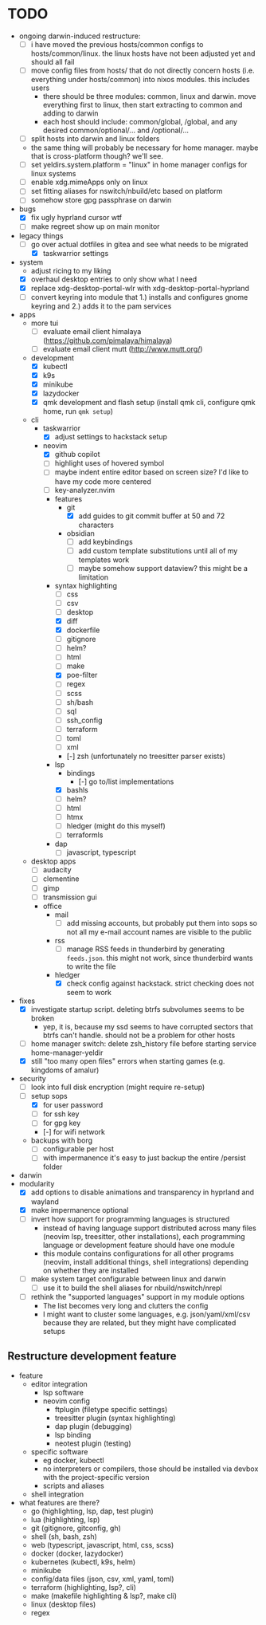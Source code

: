 # TODO

- ongoing darwin-induced restructure:
  - [ ] i have moved the previous hosts/common configs to hosts/common/linux. the linux hosts have not been adjusted yet and should all fail
  - [ ] move config files from hosts/ that do not directly concern hosts (i.e. everything under hosts/common) into nixos modules. this includes users
    - there should be three modules: common, linux and darwin. move everything first to linux, then start extracting to common and adding to darwin
    - each host should include: common/global, <platform>/global, and any desired common/optional/... and <platform>/optional/...
  - [ ] split hosts into darwin and linux folders
  - the same thing will probably be necessary for home manager. maybe that is cross-platform though? we'll see.
  - [ ] set yeldirs.system.platform = "linux" in home manager configs for linux systems
  - [ ] enable xdg.mimeApps only on linux
  - [ ] set fitting aliases for nswitch/nbuild/etc based on platform
  - [ ] somehow store gpg passphrase on darwin

- bugs
  - [x] fix ugly hyprland cursor wtf
  - [ ] make regreet show up on main monitor

- legacy things
  - [ ] go over actual dotfiles in gitea and see what needs to be migrated
    - [x] taskwarrior settings
- system
  - adjust ricing to my liking
  - [x] overhaul desktop entries to only show what I need
  - [x] replace xdg-desktop-portal-wlr with xdg-desktop-portal-hyprland
  - [ ] convert keyring into module that 1.) installs and configures gnome keyring and 2.) adds it to the pam services
- apps
  - more tui
    - [ ] evaluate email client himalaya (https://github.com/pimalaya/himalaya)
    - [ ] evaluate email client mutt (http://www.mutt.org/)
  - development
    - [x] kubectl
    - [x] k9s
    - [x] minikube
    - [x] lazydocker
    - [x] qmk development and flash setup (install qmk cli, configure qmk home, run `qmk setup`)
  - cli
    - taskwarrior
      - [x] adjust settings to hackstack setup
    - neovim
      - [x] github copilot
      - [ ] highlight uses of hovered symbol
      - [ ] maybe indent entire editor based on screen size? I'd like to have my code more centered
      - [ ] key-analyzer.nvim
      - features
        - git
          - [x] add guides to git commit buffer at 50 and 72 characters
        - obsidian
          - [ ] add keybindings
          - [ ] add custom template substitutions until all of my templates work
          - [ ] maybe somehow support dataview? this might be a limitation
      - syntax highlighting
        - [ ] css
        - [ ] csv
        - [ ] desktop
        - [x] diff
        - [x] dockerfile
        - [ ] gitignore
        - [ ] helm?
        - [ ] html
        - [ ] make
        - [x] poe-filter
        - [ ] regex
        - [ ] scss
        - [ ] sh/bash
        - [ ] sql
        - [ ] ssh_config
        - [ ] terraform
        - [ ] toml
        - [ ] xml
        - [-] zsh (unfortunately no treesitter parser exists)
      - lsp
        - bindings
          - [-] go to/list implementations
        - [x] bashls
        - [ ] helm?
        - [ ] html
        - [ ] htmx
        - [ ] hledger (might do this myself)
        - [ ] terraformls
      - dap
          - [ ] javascript, typescript
  - desktop apps
    - [ ] audacity
    - [ ] clementine
    - [ ] gimp
    - [ ] transmission gui
    - office
      - mail
        - [ ] add missing accounts, but probably put them into sops so not all my e-mail account names are visible to the public
      - rss
        - [ ] manage RSS feeds in thunderbird by generating `feeds.json`. this might not work, since thunderbird wants to write the file
      - hledger
        - [x] check config against hackstack. strict checking does not seem to work
- fixes
  - [x] investigate startup script. deleting btrfs subvolumes seems to be broken
    - yep, it is, because my ssd seems to have corrupted sectors that btrfs can't handle. should not be a problem for other hosts
  - [ ] home manager switch: delete zsh_history file before starting service home-manager-yeldir
  - [x] still "too many open files" errors when starting games (e.g. kingdoms of amalur)
- security
  - [ ] look into full disk encryption (might require re-setup)
  - [ ] setup sops
    - [x] for user password
    - [ ] for ssh key
    - [ ] for gpg key
    - [-] for wifi network
  - backups with borg
    - [ ] configurable per host
    - [ ] with impermanence it's easy to just backup the entire /persist folder
- darwin
- modularity
  - [x] add options to disable animations and transparency in hyprland and wayland
  - [x] make impermanence optional
  - [ ] invert how support for programming languages is structured
    - instead of having language support distributed across many files (neovim lsp, treesitter, other installations), each programming language or development feature should have one module
    - this module contains configurations for all other programs (neovim, install additional things, shell integrations) depending on whether they are installed
  - [ ] make system target configurable between linux and darwin
    - [ ] use it to build the shell aliases for nbuild/nswitch/nrepl
  - [ ] rethink the "supported languages" support in my module options
    - The list becomes very long and clutters the config
    - I might want to cluster some languages, e.g. json/yaml/xml/csv because they are related, but they might have complicated setups

## Restructure development feature
- feature
  - editor integration
    - lsp software
    - neovim config
      - ftplugin (filetype specific settings)
      - treesitter plugin (syntax highlighting)
      - dap plugin (debugging)
      - lsp binding
      - neotest plugin (testing)
  - specific software
    - eg docker, kubectl
    - no interpreters or compilers, those should be installed via devbox with the project-specific version
    - scripts and aliases
  - shell integration
- what features are there?
  - go (highlighting, lsp, dap, test plugin)
  - lua (highlighting, lsp)
  - git (gitignore, gitconfig, gh)
  - shell (sh, bash, zsh)
  - web (typescript, javascript, html, css, scss)
  - docker (docker, lazydocker)
  - kubernetes (kubectl, k9s, helm)
  - minikube
  - config/data files (json, csv, xml, yaml, toml)
  - terraform (highlighting, lsp?, cli)
  - make (makefile highlighting & lsp?, make cli)
  - linux (desktop files)
  - regex
